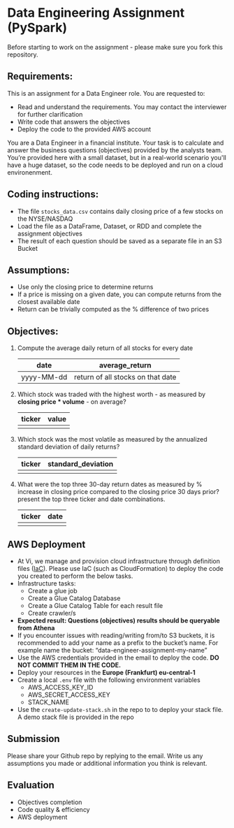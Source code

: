 # Data Engineering Assignment (PySpark)

Before starting to work on the assignment - please make sure you fork this repository.

## Requirements:

This is an assignment for a Data Engineer role. You are requested to:

-   Read and understand the requirements. You may contact the interviewer for further clarification
-   Write code that answers the objectives
-   Deploy the code to the provided AWS account

You are a Data Engineer in a financial institute. Your task is to calculate and answer the business questions (objectives) provided by the analysts team. You’re provided here with a small dataset, but in a real-world scenario you'll have a huge dataset, so the code needs to be deployed and run on a cloud environenment.

## Coding instructions:

-   The file `stocks_data.csv` contains daily closing price of a few stocks on the NYSE/NASDAQ
-   Load the file as a DataFrame, Dataset, or RDD and complete the assignment objectives
-   The result of each question should be saved as a separate file in an S3 Bucket

## Assumptions:

-   Use only the closing price to determine returns
-   If a price is missing on a given date, you can compute returns from the closest available date
-   Return can be trivially computed as the % difference of two prices

## Objectives:

1. Compute the average daily return of all stocks for every date

    | date       | average_return                    |
    | ---------- | --------------------------------- |
    | yyyy-MM-dd | return of all stocks on that date |

2. Which stock was traded with the highest worth - as measured by **closing price \* volume** - on average?

    | ticker | value |
    | ------ | ----- |
    |        |       |

3. Which stock was the most volatile as measured by the annualized standard deviation of daily returns?

    | ticker | standard_deviation |
    | ------ | ------------------ |
    |        |                    |

4. What were the top three 30-day return dates as measured by % increase in closing price compared to the closing price 30 days prior? present the top three ticker and date combinations.

    | ticker | date |
    | ------ | ---- |
    |        |      |

## AWS Deployment

-   At Vi, we manage and provision cloud infrastructure through definition files ([IaC](https://en.wikipedia.org/wiki/Infrastructure_as_code)). Please use IaC (such as CloudFormation) to deploy the code you created to perform the below tasks.
-   Infrastructure tasks:
    -   Create a glue job
    -   Create a Glue Catalog Database
    -   Create a Glue Catalog Table for each result file
    -   Create crawler/s
-   **Expected result: Questions (objectives) results should be queryable from Athena**
-   If you encounter issues with reading/writing from/to S3 buckets, it is recommended to add your name as a prefix to the bucket’s name. For example name the bucket: “data-engineer-assignment-my-name”
-   Use the AWS credentials provided in the email to deploy the code. **DO NOT COMMIT THEM IN THE CODE.**
-   Deploy your resources in the **Europe (Frankfurt) eu-central-1**
-   Create a local `.env` file with the following environment variables
    -   AWS_ACCESS_KEY_ID
    -   AWS_SECRET_ACCESS_KEY
    -   STACK_NAME
-   Use the `create-update-stack.sh` in the repo to to deploy your stack file. A demo stack file is provided in the repo

## Submission

Please share your Github repo by replying to the email.
Write us any assumptions you made or additional information you think is relevant.

## Evaluation

-   Objectives completion
-   Code quality & efficiency
-   AWS deployment
